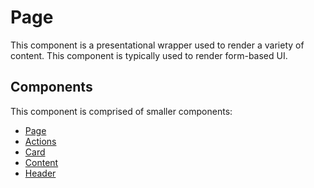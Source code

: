 # Page

This component is a presentational wrapper used to render a variety of content. This component is typically used to render form-based UI.

## Components

This component is comprised of smaller components:

* [Page](./docs/Page.md)
* [Actions](./docs/Actions.md)
* [Card](./docs/Card.md)
* [Content](./docs/Content.md)
* [Header](./docs/Header.md)
